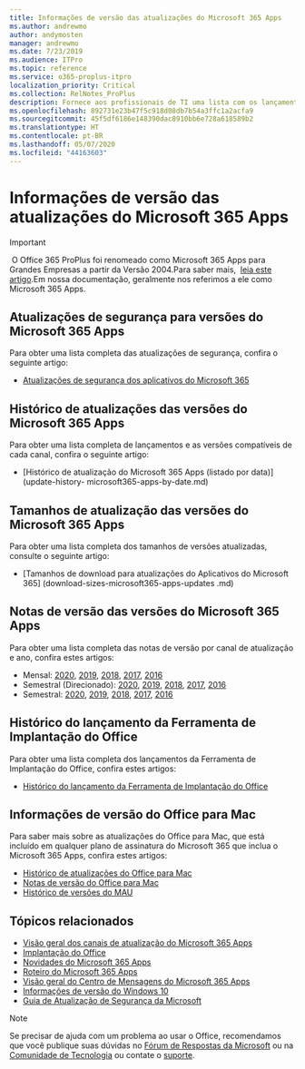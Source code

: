 ```yaml
---
title: Informações de versão das atualizações do Microsoft 365 Apps
ms.author: andrewmo
author: andymosten
manager: andrewmo
ms.date: 7/23/2019
ms.audience: ITPro
ms.topic: reference
ms.service: o365-proplus-itpro
localization_priority: Critical
ms.collection: RelNotes_ProPlus
description: Fornece aos profissionais de TI uma lista com os lançamentos mais recentes para o Microsoft 365 Apps para cada canal de atualização, e links para notas de versão e o histórico de atualizações
ms.openlocfilehash: 892731e23b47f5c918d08db7b54a3ffc1a2acfa9
ms.sourcegitcommit: 45f5df6186e148390dac8910bb6e728a618589b2
ms.translationtype: HT
ms.contentlocale: pt-BR
ms.lasthandoff: 05/07/2020
ms.locfileid: "44163603"
---
```

# <a name="release-information-for-updates-to-microsoft-365-apps"></a>Informações de versão das atualizações do Microsoft 365 Apps


> [!IMPORTANT]
> O Office 365 ProPlus foi renomeado como Microsoft 365 Apps para Grandes Empresas a partir da Versão 2004.Para saber mais,  [leia este artigo](https://go.microsoft.com/fwlink/p/?linkid=2123420).Em nossa documentação, geralmente nos referimos a ele como Microsoft 365 Apps.


## <a name="security-updates-for-microsoft-365-apps-releases"></a>Atualizações de segurança para versões do Microsoft 365 Apps

Para obter uma lista completa das atualizações de segurança, confira o seguinte artigo:
 - [Atualizações de segurança dos aplicativos do Microsoft 365](microsoft365-apps-security-updates.md)


## <a name="update-history-for-microsoft-365-apps-releases"></a>Histórico de atualizações das versões do Microsoft 365 Apps

Para obter uma lista completa de lançamentos e as versões compatíveis de cada canal, confira o seguinte artigo:
 - [Histórico de atualização do Microsoft 365 Apps (listado por data)](update-history- microsoft365-apps-by-date.md)


 ## <a name="update-sizes-for-microsoft-365-apps-releases"></a>Tamanhos de atualização das versões do Microsoft 365 Apps

Para obter uma lista completa dos tamanhos de versões atualizadas, consulte o seguinte artigo:
 - [Tamanhos de download para atualizações do Aplicativos do Microsoft 365] (download-sizes-microsoft365-apps-updates .md)

## <a name="release-notes-for-microsoft-365-apps-releases"></a>Notas de versão das versões do Microsoft 365 Apps

Para obter uma lista completa das notas de versão por canal de atualização e ano, confira estes artigos:
 - Mensal: [2020](monthly-channel-2020.md), [2019](monthly-channel-2019.md), [2018](monthly-channel-2018.md), [2017](monthly-channel-2017.md), [2016](monthly-channel-2016.md)
 - Semestral (Direcionado): [2020](semi-annual-channel-targeted-2020.md), [2019](semi-annual-channel-targeted-2019.md), [2018](semi-annual-channel-targeted-2018.md), [2017](semi-annual-channel-targeted-2017.md), [2016](semi-annual-channel-targeted-2016.md)
 - Semestral: [2020](semi-annual-channel-2020.md), [2019](semi-annual-channel-2019.md), [2018](semi-annual-channel-2018.md), [2017](semi-annual-channel-2017.md), [2016](semi-annual-channel-2016.md)

 ## <a name="release-history-for-office-deployment-tool"></a>Histórico do lançamento da Ferramenta de Implantação do Office
 Para obter uma lista completa dos lançamentos da Ferramenta de Implantação do Office, confira estes artigos:
 - [Histórico do lançamento da Ferramenta de Implantação do Office](ODT-release-history.md)

## <a name="office-for-mac-release-information"></a>Informações de versão do Office para Mac

Para saber mais sobre as atualizações do Office para Mac, que está incluído em qualquer plano de assinatura do Microsoft 365 que inclua o Microsoft 365 Apps, confira estes artigos:
 - [Histórico de atualizações do Office para Mac](update-history-office-for-mac.md)
 - [Notas de versão do Office para Mac](release-notes-office-for-mac.md)
 - [Histórico de versões do MAU](release-history-microsoft-autoupdate.md)


## <a name="related-topics"></a>Tópicos relacionados

- [Visão geral dos canais de atualização do Microsoft 365 Apps](https://docs.microsoft.com/deployoffice/overview-of-update-channels-for-office-365-proplus)
- [Implantação do Office](https://docs.microsoft.com/deployoffice/)
- [Novidades do Microsoft 365 Apps](https://support.office.com/article/95c8d81d-08ba-42c1-914f-bca4603e1426)
- [Roteiro do Microsoft 365 Apps](https://products.office.com/business/office-365-roadmap)
- [Visão geral do Centro de Mensagens do Microsoft 365 Apps](https://support.office.com/article/38fb3333-bfcc-4340-a37b-deda509c2093)
- [Informações de versão do Windows 10](https://www.microsoft.com/itpro/windows-10/release-information)
- [Guia de Atualização de Segurança da Microsoft](https://portal.msrc.microsoft.com/)

> [!NOTE]
> Se precisar de ajuda com um problema ao usar o Office, recomendamos que você publique suas dúvidas no [Fórum de Respostas da Microsoft](https://answers.microsoft.com/) ou na [Comunidade de Tecnologia](https://techcommunity.microsoft.com/) ou contate o [suporte](https://support.microsoft.com/contactus).

